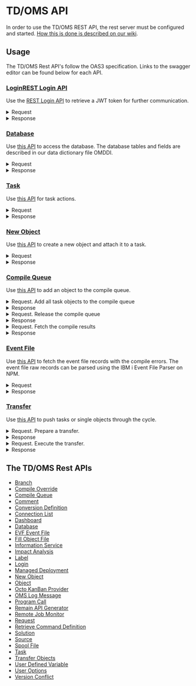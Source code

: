 # TD/OMS API

In order to use the TD/OMS REST API, the rest server must be configured and started. [How this is done is described on our wiki](https://remainsoftware.com/wiki/index.php?title=OCTO:Open_Core_for_Technology_Orchestration#Getting_Started).

## Usage

The TD/OMS Rest API's follow the OAS3 specification. Links to the swagger editor can be found below for each API.

### [Login](https://editor-next.swagger.io/?url=https://raw.githubusercontent.com/RemainSoftware/tdomsapi/main/Login.json)[REST Login API](https://editor-next.swagger.io/?url=https://raw.githubusercontent.com/RemainSoftware/tdomsapi/main/Login.json)

Use the [REST Login API](https://editor-next.swagger.io/?url=https://raw.githubusercontent.com/RemainSoftware/tdomsapi/main/Login.json) to retrieve a JWT token for further communication.

<details><summary>Request</summary>
	
```
curl -X 'POST' \
  'https://plato.remainsoftware.com:45111/OMSRUN51/OMGAUTH/login' \
  -H 'accept: application/json' \
  -H 'Content-Type: application/json' \
  -d '{
  "password": "password",
  "email_or_username": "user"
}'
```
</details>

<details><summary>Response</summary>
	
``` json
{
  "token": "token"
}
```
</details>

### [Database](https://editor-next.swagger.io/?url=https://raw.githubusercontent.com/RemainSoftware/tdomsapi/main/OMRDBA_DataBase_API.json)

Use [this API](https://editor-next.swagger.io/?url=https://raw.githubusercontent.com/RemainSoftware/tdomsapi/main/OMRDBA_DataBase_API.json) to access the database. The database tables and fields are described in our data dictionary file OMDDI.

<details><summary>Request</summary>

```shell
curl -X 'POST' \
  'https://plato.remainsoftware.com:45111/OMSRUN51/OMRDBA/get' \
  -H 'accept: application/json' \
  -H 'Authorization: Bearer token' \
  -H 'Content-Type: application/json' \
  -d '{
  "listInput": {
    "pageNumber": 1,
    "returnTotalRecords": true,
    "recordsPerPage": 50,
    "returnFields": [
      "applicationCode",
      "fixNumber",
      "shortFixDescription",
      "programmer"
    ],
    "table": "OMXFix",
    "fieldSelections": [
      {
        "field": "programmer",
        "value": "WIM",
        "operator": "EQ"
      },
      {
        "field": "fixStatus",
        "value": "*CMP",
        "operator": "NE"
      },
      {
        "field": "applicationCode",
        "value": "KE170",
        "operator": "EQ"
      }
    ]
  },
  "sortFields": [
    {
      "fieldName": "fixNumber",
      "sortBy": "desc"
    }
  ],
  "returnExtendedMessageText": true
}'
```
</details>

<details><summary>Response</summary>

``` json
{
  "returnStatus": {
    "status": "*NORM",
    "messages": [],
    "fieldMessages": []
  },
  "listStatus": {
    "totalRecords": 8,
    "recordsReturned": 8,
    "pageNumber": 1
  },
  "records": [
    {
      "applicationCode": "KE170",
      "fixNumber": "T0229",
      "shortFixDescription": "Import History for PCR",
      "programmer": "WIM"
    },
    {
      "applicationCode": "KE170",
      "fixNumber": "T0227",
      "shortFixDescription": "Problems with session refresh",
      "programmer": "WIM"
    },
    {
      "applicationCode": "KE170",
      "fixNumber": "T0201",
      "shortFixDescription": "I02985 - Authority check must include supl grps",
      "programmer": "WIM"
    },
    {
      "applicationCode": "KE170",
      "fixNumber": "T0187",
      "shortFixDescription": "Allow for managed deployments",
      "programmer": "WIM"
    },
    {
      "applicationCode": "KE170",
      "fixNumber": "T0155",
      "shortFixDescription": "Refactor OMO001_2 Part 1",
      "programmer": "WIM"
    },
    {
      "applicationCode": "KE170",
      "fixNumber": "T0153",
      "shortFixDescription": "SBSVAROMS Issue",
      "programmer": "WIM"
    },
    {
      "applicationCode": "KE170",
      "fixNumber": "T0014",
      "shortFixDescription": "TimeFlash: OMQRTVTF does not handle dups",
      "programmer": "WIM"
    },
    {
      "applicationCode": "KE170",
      "fixNumber": "T0002",
      "shortFixDescription": "Missing objects after STRFOF",
      "programmer": "WIM"
    }
  ],
  "fileName": "Fix"
}
```
</details>

### [Task](https://editor-next.swagger.io/?url=https://raw.githubusercontent.com/RemainSoftware/tdomsapi/main/TaskAPI.json)

Use [this API](https://editor-next.swagger.io/?url=https://raw.githubusercontent.com/RemainSoftware/tdomsapi/main/TaskAPI.json) for task actions.

</details>

<details><summary>Request</summary>

``` shell
curl -X 'POST' \
  'https://plato.remainsoftware.com:45311/OMXSMP/OMQRTA/add' \
  -H 'accept: application/json' \
  -H 'Authorization: Bearer token' \
  -H 'Content-Type: application/json' \
  -d '{
  "interfaceLevel": "V3R0M0",
  "addProcessingOptions": {
    "sendMessageToProgrammer": "1",
    "updateDb": "1",
    "updateBuffer": "1"
  },
  "addData": {
    "applicationCode": "XMP",
    "fixNumber": "*GEN",
    "fixType": "*SAME",
    "release": "*SAME",
    "priorityNumeric": "*SAME",
    "programmer": "*SAME",
    "expectedStartDate": -1,
    "expectedCompletionDate": -1,
    "expectedDevEndDate": -1,
    "expectedNumberOfHours": -1,
    "shortFixDescription": "The task is added.",
    "freeUserSpace": "*SAME",
    "pathCode": "*SAME",
    "longDescription": ""
  }
}'
```
</details>

<details><summary>Response</summary>
	
``` json
{
  "messages": {
    "messageFile": "OMSAPI",
    "messageID": "OMQ2011",
    "messageType": "",
    "messageData": "XMP  XT0588",
    "field": "",
    "messageText": "Action for fix XT0588 in application XMP completed normally"
  },
  "status": "*NORM",
  "taskResponseData": {
    "applicationCode": "XMP",
    "fixNumber": "XT0588",
    "fixType": "C",
    "release": "MS03",
    "developmentExitCount": 0,
    "reasonCode": "",
    "fixStatus": "*NEW",
    "priorityNumeric": "5",
    "programmer": "ALICE",
    "expectedStartDate": 1240917,
    "realizedStartDate": 0,
    "expectedCompletionDate": 1240917,
    "realizedCompletionDate": 0,
    "expectedDevEndDate": 1240917,
    "realizedDevEndDate": 0,
    "expectedNumberOfHours": 0,
    "realizedNumberOfHours": 0,
    "shortFixDescription": "Description of the task.",
    "numberOfRatificationGrps": 0,
    "ratificationCount": 0,
    "rejectedIndicator": "0",
    "freeUserSpace": "",
    "pathCode": "MAIN",
    "commentCount": 0,
    "completedSolutionsCount": 0,
    "activeSolutionCount": 0,
    "linkedItemsCount": 0,
    "linkedRequestsCount": 0,
    "priorityValueDescription": "Normal priority",
    "typeValueDescription": "Change",
    "reasonValueDescription": "",
    "taskURI": "https://octo.remainsoftware.com/org/Remain/?handle=tdoms/tasks/XMP/XT0588&config=Example",
    "activeJobsCount": 0
  },
  "longDescription": ""
}
```
</details>

### [New Object](https://editor-next.swagger.io/?url=https://raw.githubusercontent.com/RemainSoftware/tdomsapi/main/NewObjectAPI.json)

Use [this API](https://editor-next.swagger.io/?url=https://raw.githubusercontent.com/RemainSoftware/tdomsapi/main/NewObjectAPI.json) to create a new object and attach it to a task.

</details>

<details><summary>Request</summary>

``` shell

curl -X 'POST' \
  'https://plato.remainsoftware.com:45311/OMSXMP/OMQRNO/add' \
  -H 'accept: application/json' \
  -H 'Authorization: Bearer token' \
  -H 'Content-Type: application/json' \
  -d '{
  "newSourceLibrary": "OMHD_DEV",
  "newObjectType": "*PGM",
  "newDetail": "",
  "environmentCode": "*DEV",
  "newSourceFile": "QCLLESRC",
  "newDescription": "This is my new object",
  "newObjectLibrary": "OMHD_DEV",
  "newObjectTemplate": "Control Language program",
  "newAttribute": "RPGLE",
  "newSourceAttribute": "RPGLE",
  "task": "XT0588",
  "temporaryOrVirtualObject": "0",
  "newObject": "XT0588CL",
  "newSourceMember": "XT0588CL",
  "applicationCode": "XMP"
}'
```
</details>

<details><summary>Response</summary>
	
``` json
{
  "status": "*NORM",
  "message": {
    "messageFile": "OMSAPI",
    "messageId": "OMQ1043",
    "messageData": "XT0588CL    *PGM     XT0588",
    "messageText": "New object XT0588CL, type *PGM added to task XT0588. &N Cause . . . . . :   You have connected object XT0588CL type *PGM to task XT0588. &N Recovery. . . . :   No recovery necessary. This is an informational message."
  }
}
```
</details>

### [Compile Queue](https://editor-next.swagger.io/?url=https://raw.githubusercontent.com/RemainSoftware/tdomsapi/main/compileQueue.json)

Use [this API](https://editor-next.swagger.io/?url=https://raw.githubusercontent.com/RemainSoftware/tdomsapi/main/compileQueue.json) to add an object to the compile queue.

<details><summary>Request. Add all task objects to the compile queue</summary>

``` shell
curl -X 'POST' \
  'https://plato.remainsoftware.com:45311/OMSXMP/OMQRSQ/queue' \
  -H 'accept: application/json' \
  -H 'Authorization: Bearer token' \
  -H 'Content-Type: application/json' \
  -d '{
  "applicationCode": "XMP",
  "taskNumber": "XT0588",
  "processingArray": {
    "clearAll": false
  }
}'
```
</details>

<details><summary>Response</summary>
	
``` json
{
  "messages": {
    "messageFile": "OMSAPI",
    "messageId": "OMQF305",
    "messageType": "",
    "messageData": "XMP  XT0588",
    "field": "",
    "messageText": "All objects added to the build queue for application XMP fix XT0588. Cause . . . . . :   Objects added to the build queue succesfully. &N Recovery. . . . :   No recovery necessary. This is an informational message."
  },
  "status": "*NORM"
}
```
</details>

<details><summary>Request. Release the compile queue</summary>

``` shell
curl -X 'POST' \
  'https://plato.remainsoftware.com:45311/OMSXMP/OMQRSQ/release' \
  -H 'accept: application/json' \
  -H 'Authorization: Bearer token' \
  -H 'Content-Type: application/json' \
  -d '{
  "applicationCode": "XMP",
  "taskNumber": "XT0588",
  "processingArray": {
    "clearAll": false
  }
}'
```
</details>

<details><summary>Response</summary>
	
``` json
{
  "messages": {
    "messageFile": "OMSAPI",
    "messageId": "OMQF303",
    "messageType": "E",
    "messageData": "XMP  XT0588",
    "field": "",
    "messageText": "Compile queue processed for application XMP task XT0588. Cause . . . . . :   The compile queue is processed succesfully. &N Recovery. . . . :   No recovery necessary. This is an informational message."
  },
  "status": "*NORM"
}
```
</details>

<details><summary>Request. Fetch the compile results</summary>

``` shell
curl -X 'POST' \
  'https://plato.remainsoftware.com:45311/OMSXMP/OMRDBA/get' \
  -H 'accept: application/json' \
  -H 'Authorization: Bearer token' \
  -H 'Content-Type: application/json' \
  -d '{
  "listInput": {
    "pageNumber": 1,
    "returnTotalRecords": true,
    "recordsPerPage": 50,
    "returnFields": [
      "objectCode",
      "objectLibrary",
      "objectType",
      "createStatus",
      "jobNumber",
      "jobName",
      "userIDOrUserClass"
    ],
    "table": "OMXCreateMonitor",
    "fieldSelections": [
      {
        "field": "applicationCode",
        "value": "XMP",
        "operator": "EQ"
      },
      {
        "field": "fixNumber",
        "value": "XT0588",
        "operator": "EQ"
      }
    ]
  },
  "sortFields": [
    {
      "fieldName": "objectCode",
      "sortBy": "asc"
    }
  ],
  "returnExtendedMessageText": true
}'
```
</details>

<details><summary>Response</summary>
	
``` json
{
  "returnStatus": {
    "status": "*NORM",
    "messages": [],
    "fieldMessages": []
  },
  "listStatus": {
    "totalRecords": 1,
    "recordsReturned": 1,
    "pageNumber": 1
  },
  "records": [
    {
      "objectCode": "XT0588CL",
      "objectLibrary": "OMHD_DEV",
      "objectType": "*PGM",
      "createStatus": "*TERM",
      "jobNumber": 989956,
      "jobName": "XT0588CL",
      "userIDOrUserClass": "WIM"
    }
  ],
  "fileName": "CreateMonitor"
}
```
</details>

### [Event File](https://editor-next.swagger.io/?url=https://raw.githubusercontent.com/RemainSoftware/tdomsapi/main/EVFEventFileAPI.json)

Use [this API](https://editor-next.swagger.io/?url=https://raw.githubusercontent.com/RemainSoftware/tdomsapi/main/EVFEventFileAPI.json) to fetch the event file records with the compile errors. The event file raw records can be parsed using the IBM i Event File Parser on NPM.

<details><summary>Request</summary>
	
``` shell
curl -X 'POST' \
  'https://plato.remainsoftware.com:45311/OMSXMP/OMQREV/getRawRecords' \
  -H 'accept: application/json' \
  -H 'Authorization: Bearer token' \
  -H 'Content-Type: application/json' \
  -d '{
  "pageNumber": 1,
  "memberName": "XT0588CL",
  "library": "OMHD_DEV"
}'
```
</details>

<details><summary>Response</summary>
	
``` json
{
  "status": "*NORM",
  "totalNumberOfRecords": 6,
  "data": [
    {
      "record": "TIMESTAMP  0 20250315210435"
    },
    {
      "record": "PROCESSOR  0 000 1"
    },
    {
      "record": "FILEID     0 001 000000 027 OMHD_DEV/QCLLESRC(XT0588CL) 20250315210433 0"
    },
    {
      "record": "ERROR      0 001 1 000002 000002 000 000002 000 CPD0727 S 40 116 Variable &TEST is referred to but not declared."
    },
    {
      "record": "ERROR      0 001 1 000003 000003 000 000003 000 CPD0792 W 10 116 No data areas, variables, or labels used in program."
    },
    {
      "record": "FILEEND    0 001 000000"
    }
  ]
}
```
</details>


### [Transfer](https://editor-next.swagger.io/?url=https://raw.githubusercontent.com/RemainSoftware/tdomsapi/main/transferObjectsAPI.json)

Use [this API](https://editor-next.swagger.io/?url=https://raw.githubusercontent.com/RemainSoftware/tdomsapi/main/transferObjectsAPI.json) to push tasks or single objects through the cycle.

<details><summary>Request. Prepare a transfer.</summary>
	
``` shell
curl -X 'POST' \
  'https://plato.remainsoftware.com:45011/OMS/OMQRTO/prepare' \
  -H 'accept: application/json' \
  -H 'Authorization: Bearer token' \
  -H 'Content-Type: application/json' \
  -d '{
  "action": "move",
  "application": "XMP",
  "taskNumber": "XT0588",
  "fromEnvironment": "*DEV",
  "toEnvironment": "*TST",
  "confirmation": true
}'
```
</details>

<details><summary>Response</summary>
	
``` json
curl -X 'POST' \
  'https://plato.remainsoftware.com:45311/OMSXMP/OMQRTO/prepare' \
  -H 'accept: application/json' \
  -H 'Authorization: Bearer token' \
  -H 'Content-Type: application/json' \
  -d '{
  "action": "move",
  "application": "XMP",
  "taskNumber": "XT0588",
  "fromEnvironment": "*DEV",
  "toEnvironment": "*TST",
  "confirmation": true
}'
```
</details>

<details><summary>Request. Execute the transfer.</summary>
	
``` shell
curl -X 'POST' \
  'https://plato.remainsoftware.com:45311/OMSXMP/OMQRTO/execute' \
  -H 'accept: application/json' \
  -H 'Authorization: Bearer token' \
  -H 'Content-Type: application/json' \
  -d '{
  "transferNumber": "OT951200"
}'
```
</details>

<details><summary>Response</summary>
	
``` json
{
  "job": {
    "jobName": "OM050537",
    "userName": "WIM",
    "jobNumber": 990243
  },
  "transferNumber": "OM050537"
}
```
</details>


## The TD/OMS Rest APIs 
* [Branch](https://editor-next.swagger.io/?url=https://raw.githubusercontent.com/RemainSoftware/tdomsapi/main/BranchAPI.json)
* [Compile Override](https://editor-next.swagger.io/?url=https://raw.githubusercontent.com/RemainSoftware/tdomsapi/main/CompileOverrideAPI.json)
* [Compile Queue](https://editor-next.swagger.io/?url=https://raw.githubusercontent.com/RemainSoftware/tdomsapi/main/compileQueue.json)
* [Comment](https://editor-next.swagger.io/?url=https://raw.githubusercontent.com/RemainSoftware/tdomsapi/main/CommentAPI.json)
* [Conversion Definition](https://editor-next.swagger.io/?url=https://raw.githubusercontent.com/RemainSoftware/tdomsapi/main/ConversionDefinitionAPI.json)
* [Connection List](https://editor-next.swagger.io/?url=https://raw.githubusercontent.com/RemainSoftware/tdomsapi/main/ConnectionListAPI.json)
* [Dashboard](https://editor-next.swagger.io/?url=https://raw.githubusercontent.com/RemainSoftware/tdomsapi/main/dashboardAPI.json)
* [Database](https://editor-next.swagger.io/?url=https://raw.githubusercontent.com/RemainSoftware/tdomsapi/main/OMRDBA_DataBase_API.json)
* [EVF Event File](https://editor-next.swagger.io/?url=https://raw.githubusercontent.com/RemainSoftware/tdomsapi/main/EVFEventFileAPI.json)
* [Fill Object File](https://editor-next.swagger.io/?url=https://raw.githubusercontent.com/RemainSoftware/tdomsapi/main/FillObjectFileAPI.json)
* [Information Service](https://editor-next.swagger.io/?url=https://raw.githubusercontent.com/RemainSoftware/tdomsapi/main/infoService.json)
* [Impact Analysis](https://editor-next.swagger.io/?url=https://raw.githubusercontent.com/RemainSoftware/tdomsapi/main/ImpactAnalysis.json)
* [Label](https://editor-next.swagger.io/?url=https://raw.githubusercontent.com/RemainSoftware/tdomsapi/main/LabelAPI.json)
* [Login](https://editor-next.swagger.io/?url=https://raw.githubusercontent.com/RemainSoftware/tdomsapi/main/Login.json)
* [Managed Deployment](https://editor-next.swagger.io/?url=https://raw.githubusercontent.com/RemainSoftware/tdomsapi/refs/heads/main/ManagedDeploymentAPI.json)
* [New Object](https://editor-next.swagger.io/?url=https://raw.githubusercontent.com/RemainSoftware/tdomsapi/main/NewObjectAPI.json)
* [Object](https://editor-next.swagger.io/?url=https://raw.githubusercontent.com/RemainSoftware/tdomsapi/refs/heads/main/ObjectAPI.json)
* [Octo KanBan Provider](https://editor-next.swagger.io/?url=https://raw.githubusercontent.com/RemainSoftware/tdomsapi/main/octo_kanban_provider.json)
* [OMS Log Message](https://editor-next.swagger.io/?url=https://raw.githubusercontent.com/RemainSoftware/tdomsapi/refs/heads/main/OMSLogMessageAPI.json)
* [Program Call](https://editor-next.swagger.io/?url=https://raw.githubusercontent.com/RemainSoftware/tdomsapi/refs/heads/main/programCall.json)
* [Remain API Generator](https://editor-next.swagger.io/?url=https://raw.githubusercontent.com/RemainSoftware/tdomsapi/main/apigenerator.json)
* [Remote Job Monitor](https://editor-next.swagger.io/?url=https://raw.githubusercontent.com/RemainSoftware/tdomsapi/refs/heads/main/RemoteJobMonitorAPI.json)
* [Request](https://editor-next.swagger.io/?url=https://raw.githubusercontent.com/RemainSoftware/tdomsapi/main/RequestAPI.json)
* [Retrieve Command Definition](https://editor-next.swagger.io/?url=https://raw.githubusercontent.com/RemainSoftware/tdomsapi/main/RetrieveCommandDefinitionAPI.json)
* [Solution](https://editor-next.swagger.io/?url=https://raw.githubusercontent.com/RemainSoftware/tdomsapi/main/SolutionAPI.json)
* [Source](https://editor-next.swagger.io/?url=https://raw.githubusercontent.com/RemainSoftware/tdomsapi/main/sourcefileAPI.json)
* [Spool File](https://editor-next.swagger.io/?url=https://raw.githubusercontent.com/RemainSoftware/tdomsapi/main/SpoolFileAPI.json)
* [Task](https://editor-next.swagger.io/?url=https://raw.githubusercontent.com/RemainSoftware/tdomsapi/main/TaskAPI.json)
* [Transfer Objects](https://editor-next.swagger.io/?url=https://raw.githubusercontent.com/RemainSoftware/tdomsapi/main/transferObjectsAPI.json)
* [User Defined Variable](https://editor-next.swagger.io/?url=https://raw.githubusercontent.com/RemainSoftware/tdomsapi/refs/heads/main/UserDefinedVariableAPI.json)
* [User Options](https://editor-next.swagger.io/?url=https://raw.githubusercontent.com/RemainSoftware/tdomsapi/refs/heads/main/UserOptionsAPI.json)
* [Version Conflict](https://editor-next.swagger.io/?url=https://raw.githubusercontent.com/RemainSoftware/tdomsapi/main/VersionConflictAPI.json)
